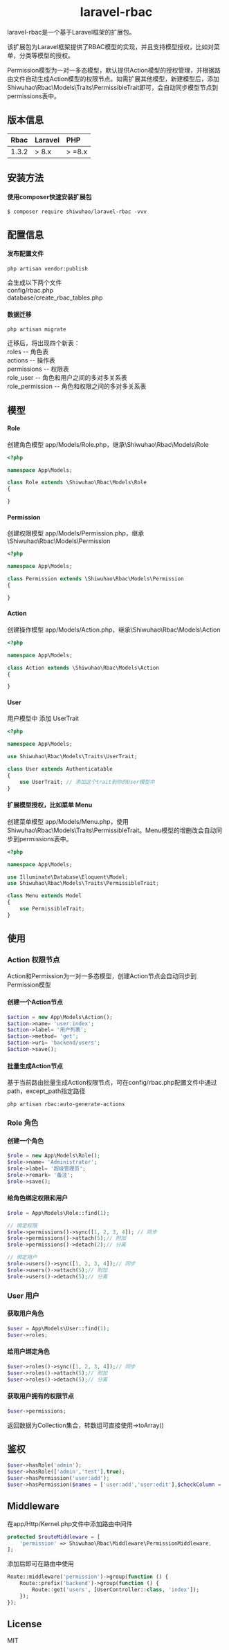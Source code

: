 <h1 align="center"> laravel-rbac </h1>


<p> laravel-rbac是一个基于Laravel框架的扩展包。</p>
<p>该扩展包为Laravel框架提供了RBAC模型的实现，并且支持模型授权，比如对菜单，分类等模型的授权。</p>
<p>Permission模型为一对一多态模型，默认提供Action模型的授权管理，并根据路由文件自动生成Action模型的权限节点。如需扩展其他模型，新建模型后，添加Shiwuhao\Rbac\Models\Traits\PermissibleTrait即可，会自动同步模型节点到permissions表中。</p>

## 版本信息

Rbac  | Laravel | PHP
:------|:--------|:--------
1.3.2 | > 8.x   | > =8.x

## 安装方法

#### 使用composer快速安装扩展包

```shell
$ composer require shiwuhao/laravel-rbac -vvv
```

## 配置信息

#### 发布配置文件

```shell
php artisan vendor:publish
```

会生成以下两个文件<br>
config/rbac.php<br>
database/create_rbac_tables.php<br>

#### 数据迁移

```shell
php artisan migrate
```

迁移后，将出现四个新表：<br/>
roles -- 角色表<br/>
actions -- 操作表<br/>
permissions -- 权限表<br/>
role_user -- 角色和用户之间的多对多关系表<br/>
role_permission -- 角色和权限之间的多对多关系表<br/>

## 模型

#### Role

创建角色模型 app/Models/Role.php，继承\Shiwuhao\Rbac\Models\Role

```php
<?php

namespace App\Models;

class Role extends \Shiwuhao\Rbac\Models\Role
{

}
```

#### Permission

创建权限模型 app/Models/Permission.php，继承\Shiwuhao\Rbac\Models\Permission

```php
<?php

namespace App\Models;

class Permission extends \Shiwuhao\Rbac\Models\Permission
{

}
```

#### Action

创建操作模型 app/Models/Action.php，继承\Shiwuhao\Rbac\Models\Action

```php
<?php

namespace App\Models;

class Action extends \Shiwuhao\Rbac\Models\Action
{

}
```

#### User

用户模型中 添加 UserTrait

```php
<?php

namespace App\Models;

use Shiwuhao\Rbac\Models\Traits\UserTrait;

class User extends Authenticatable
{
    use UserTrait; // 添加这个trait到你的User模型中
}

```

#### 扩展模型授权，比如菜单 Menu

创建菜单模型 app/Models/Menu.php，使用 Shiwuhao\Rbac\Models\Traits\PermissibleTrait。Menu模型的增删改会自动同步到permissions表中。

```php
<?php

namespace App\Models;

use Illuminate\Database\Eloquent\Model;
use Shiwuhao\Rbac\Models\Traits\PermissibleTrait;

class Menu extends Model
{
    use PermissibleTrait;
}

```

## 使用

### Action 权限节点

Action和Permission为一对一多态模型，创建Action节点会自动同步到Permission模型

#### 创建一个Action节点

```php
$action = new App\Models\Action();
$action->name= 'user:index';
$action->label= '用户列表';
$action->method= 'get';
$action->uri= 'backend/users';
$action->save();
```

#### 批量生成Action节点

<p>基于当前路由批量生成Action权限节点，可在config/rbac.php配置文件中通过path，except_path指定路径</p>

```shell
php artisan rbac:auto-generate-actions
```

### Role 角色

#### 创建一个角色

```php
$role = new App\Models\Role();
$role->name= 'Administrator';
$role->label= '超级管理员';
$role->remark= '备注';
$role->save();
```

#### 给角色绑定权限和用户

```php
$role = App\Models\Role::find(1);

// 绑定权限
$role->permissions()->sync([1, 2, 3, 4]); // 同步
$role->permissions()->attach(5);// 附加
$role->permissions()->detach(2);// 分离

// 绑定用户
$role->users()->sync([1, 2, 3, 4]);// 同步
$role->users()->attach(5);// 附加
$role->users()->detach(5);// 分离
```

### User 用户

#### 获取用户角色

```php
$user = App\Models\User::find(1);
$user->roles;
```

#### 给用户绑定角色

```php
$user->roles()->sync([1, 2, 3, 4]);// 同步
$user->roles()->attach(5);// 附加
$user->roles()->detach(5);// 分离
```

#### 获取用户拥有的权限节点

```php
$user->permissions;
```

<p>返回数据为Collection集合，转数组可直接使用->toArray()</p>

## 鉴权

```php
$user->hasRole('admin');
$user->hasRole(['admin','test'],true);
$user->hasPermission('user:add');
$user->hasPermission($names = ['user:add','user:edit'],$checkColumn = 'name',$and = false);
```

## Middleware

在app/Http/Kernel.php文件中添加路由中间件

```php
protected $routeMiddleware = [
    'permission' => Shiwuhao\Rbac\Middleware\PermissionMiddleware,
];
```

添加后即可在路由中使用

```php
Route::middleware('permission')->group(function () {
    Route::prefix('backend')->group(function () {
        Route::get('users', [UserController::class, 'index']);
    });
});
```

## License

MIT